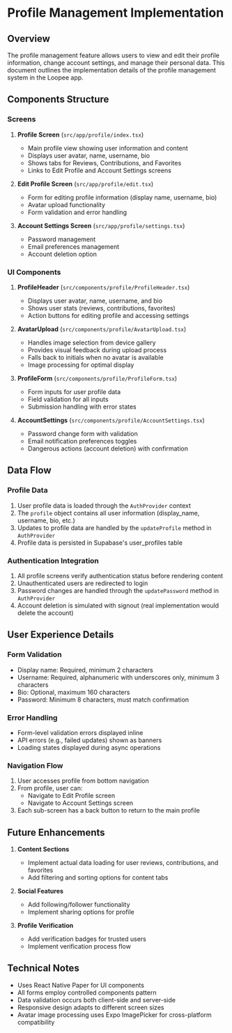 # Profile Management Implementation

## Overview

The profile management feature allows users to view and edit their profile information, change account settings, and manage their personal data. This document outlines the implementation details of the profile management system in the Loopee app.

## Components Structure

### Screens
1. **Profile Screen** (`src/app/profile/index.tsx`)
   - Main profile view showing user information and content
   - Displays user avatar, name, username, bio
   - Shows tabs for Reviews, Contributions, and Favorites
   - Links to Edit Profile and Account Settings screens

2. **Edit Profile Screen** (`src/app/profile/edit.tsx`)
   - Form for editing profile information (display name, username, bio)
   - Avatar upload functionality
   - Form validation and error handling

3. **Account Settings Screen** (`src/app/profile/settings.tsx`) 
   - Password management
   - Email preferences management
   - Account deletion option

### UI Components
1. **ProfileHeader** (`src/components/profile/ProfileHeader.tsx`)
   - Displays user avatar, name, username, and bio
   - Shows user stats (reviews, contributions, favorites)
   - Action buttons for editing profile and accessing settings

2. **AvatarUpload** (`src/components/profile/AvatarUpload.tsx`)
   - Handles image selection from device gallery
   - Provides visual feedback during upload process
   - Falls back to initials when no avatar is available
   - Image processing for optimal display

3. **ProfileForm** (`src/components/profile/ProfileForm.tsx`)
   - Form inputs for user profile data
   - Field validation for all inputs
   - Submission handling with error states

4. **AccountSettings** (`src/components/profile/AccountSettings.tsx`)
   - Password change form with validation
   - Email notification preferences toggles
   - Dangerous actions (account deletion) with confirmation

## Data Flow

### Profile Data

1. User profile data is loaded through the `AuthProvider` context
2. The `profile` object contains all user information (display_name, username, bio, etc.)
3. Updates to profile data are handled by the `updateProfile` method in `AuthProvider`
4. Profile data is persisted in Supabase's user_profiles table

### Authentication Integration

1. All profile screens verify authentication status before rendering content
2. Unauthenticated users are redirected to login
3. Password changes are handled through the `updatePassword` method in `AuthProvider`
4. Account deletion is simulated with signout (real implementation would delete the account)

## User Experience Details

### Form Validation

- Display name: Required, minimum 2 characters
- Username: Required, alphanumeric with underscores only, minimum 3 characters
- Bio: Optional, maximum 160 characters
- Password: Minimum 8 characters, must match confirmation

### Error Handling

- Form-level validation errors displayed inline
- API errors (e.g., failed updates) shown as banners
- Loading states displayed during async operations

### Navigation Flow

1. User accesses profile from bottom navigation
2. From profile, user can:
   - Navigate to Edit Profile screen
   - Navigate to Account Settings screen
3. Each sub-screen has a back button to return to the main profile

## Future Enhancements

1. **Content Sections**
   - Implement actual data loading for user reviews, contributions, and favorites
   - Add filtering and sorting options for content tabs

2. **Social Features**
   - Add following/follower functionality
   - Implement sharing options for profile

3. **Profile Verification**
   - Add verification badges for trusted users
   - Implement verification process flow

## Technical Notes

- Uses React Native Paper for UI components
- All forms employ controlled components pattern
- Data validation occurs both client-side and server-side
- Responsive design adapts to different screen sizes
- Avatar image processing uses Expo ImagePicker for cross-platform compatibility
